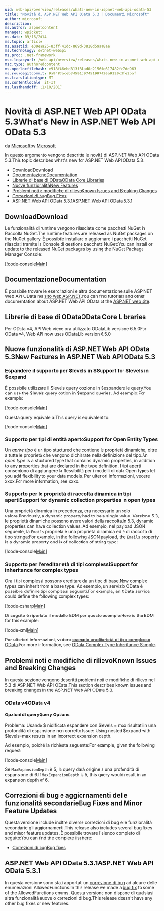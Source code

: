 ```yaml
---
uid: web-api/overview/releases/whats-new-in-aspnet-web-api-odata-53
title: "Novità di ASP.NET Web API OData 5.3 | Documenti Microsoft"
author: microsoft
description: 
ms.author: aspnetcontent
manager: wpickett
ms.date: 09/16/2014
ms.topic: article
ms.assetid: e39eaa25-83ff-41dc-869d-3818d59a88ae
ms.technology: dotnet-webapi
ms.prod: .net-framework
msc.legacyurl: /web-api/overview/releases/whats-new-in-aspnet-web-api-odata-53
msc.type: authoredcontent
ms.openlocfilehash: e918f86ebd813f31ad0c21566e617482fc7dd963
ms.sourcegitcommit: 9a9483aceb34591c97451997036a9120c3fe2baf
ms.translationtype: MT
ms.contentlocale: it-IT
ms.lasthandoff: 11/10/2017
---
```

<a name="whats-new-in-aspnet-web-api-odata-53"></a><span data-ttu-id="64279-102">Novità di ASP.NET Web API OData 5.3</span><span class="sxs-lookup"><span data-stu-id="64279-102">What's New in ASP.NET Web API OData 5.3</span></span>
====================
<span data-ttu-id="64279-103">da [Microsoft](https://github.com/microsoft)</span><span class="sxs-lookup"><span data-stu-id="64279-103">by [Microsoft](https://github.com/microsoft)</span></span>

<span data-ttu-id="64279-104">In questo argomento vengono descritte le novità di ASP.NET Web API OData 5.3.</span><span class="sxs-lookup"><span data-stu-id="64279-104">This topic describes what's new for ASP.NET Web API OData 5.3.</span></span>

- [<span data-ttu-id="64279-105">Download</span><span class="sxs-lookup"><span data-stu-id="64279-105">Download</span></span>](#download)
- [<span data-ttu-id="64279-106">Documentazione</span><span class="sxs-lookup"><span data-stu-id="64279-106">Documentation</span></span>](#documentation)
- [<span data-ttu-id="64279-107">Librerie di base di OData</span><span class="sxs-lookup"><span data-stu-id="64279-107">OData Core Libraries</span></span>](#corelib)
- [<span data-ttu-id="64279-108">Nuove funzionalità</span><span class="sxs-lookup"><span data-stu-id="64279-108">New Features</span></span>](#newf)
- [<span data-ttu-id="64279-109">Problemi noti e modifiche di rilievo</span><span class="sxs-lookup"><span data-stu-id="64279-109">Known Issues and Breaking Changes</span></span>](#known-issues)
- [<span data-ttu-id="64279-110">Correzioni di bug</span><span class="sxs-lookup"><span data-stu-id="64279-110">Bug Fixes</span></span>](#bug-fixes)
- [<span data-ttu-id="64279-111">ASP.NET Web API OData 5.3.1</span><span class="sxs-lookup"><span data-stu-id="64279-111">ASP.NET Web API OData 5.3.1</span></span>](#OD)

<a id="download"></a>
## <a name="download"></a><span data-ttu-id="64279-112">Download</span><span class="sxs-lookup"><span data-stu-id="64279-112">Download</span></span>

<span data-ttu-id="64279-113">Le funzionalità di runtime vengono rilasciate come pacchetti NuGet in Raccolta NuGet.</span><span class="sxs-lookup"><span data-stu-id="64279-113">The runtime features are released as NuGet packages on the NuGet gallery.</span></span> <span data-ttu-id="64279-114">È possibile installare o aggiornare i pacchetti NuGet rilasciati tramite la Console di gestione pacchetti NuGet:</span><span class="sxs-lookup"><span data-stu-id="64279-114">You can install or update to the released NuGet packages by using the NuGet Package Manager Console:</span></span>

[!code-console[Main](whats-new-in-aspnet-web-api-odata-53/samples/sample1.cmd)]

<a id="documentation"></a>
## <a name="documentation"></a><span data-ttu-id="64279-115">Documentazione</span><span class="sxs-lookup"><span data-stu-id="64279-115">Documentation</span></span>

<span data-ttu-id="64279-116">È possibile trovare le esercitazioni e altra documentazione sulle ASP.NET Web API OData nel [sito web ASP.NET](../odata-support-in-aspnet-web-api/index.md).</span><span class="sxs-lookup"><span data-stu-id="64279-116">You can find tutorials and other documentation about ASP.NET Web API OData at the [ASP.NET web site](../odata-support-in-aspnet-web-api/index.md).</span></span>

<a id="corelib"></a>
## <a name="odata-core-libraries"></a><span data-ttu-id="64279-117">Librerie di base di OData</span><span class="sxs-lookup"><span data-stu-id="64279-117">OData Core Libraries</span></span>

<span data-ttu-id="64279-118">Per OData v4, API Web viene ora utilizzato ODataLib versione 6.5.0</span><span class="sxs-lookup"><span data-stu-id="64279-118">For OData v4, Web API now uses ODataLib version 6.5.0</span></span>

<a id="newf"></a>
## <a name="new-features-in-aspnet-web-api-odata-53"></a><span data-ttu-id="64279-119">Nuove funzionalità di ASP.NET Web API OData 5.3</span><span class="sxs-lookup"><span data-stu-id="64279-119">New Features in ASP.NET Web API OData 5.3</span></span>

### <a name="support-for-levels-in-expand"></a><span data-ttu-id="64279-120">Espandere il supporto per $levels in $</span><span class="sxs-lookup"><span data-stu-id="64279-120">Support for $levels in $expand</span></span>

<span data-ttu-id="64279-121">È possibile utilizzare il $levels query opzione in $espandere le query.</span><span class="sxs-lookup"><span data-stu-id="64279-121">You can use the $levels query option in $expand queries.</span></span> <span data-ttu-id="64279-122">Ad esempio:</span><span class="sxs-lookup"><span data-stu-id="64279-122">For example:</span></span>

[!code-console[Main](whats-new-in-aspnet-web-api-odata-53/samples/sample2.cmd)]

<span data-ttu-id="64279-123">Questa query equivale a:</span><span class="sxs-lookup"><span data-stu-id="64279-123">This query is equivalent to:</span></span>

[!code-console[Main](whats-new-in-aspnet-web-api-odata-53/samples/sample3.cmd)]

<a id="open-entity-types"></a>
### <a name="support-for-open-entity-types"></a><span data-ttu-id="64279-124">Supporto per tipi di entità aperto</span><span class="sxs-lookup"><span data-stu-id="64279-124">Support for Open Entity Types</span></span>

<span data-ttu-id="64279-125">Un *aprire tipo* è un tipo stuctured che contiene le proprietà dinamiche, oltre a tutte le proprietà che vengono dichiarate nella definizione del tipo.</span><span class="sxs-lookup"><span data-stu-id="64279-125">An *open type* is a stuctured type that contains dynamic properties, in addition to any properties that are declared in the type definition.</span></span> <span data-ttu-id="64279-126">I tipi aperti consentono di aggiungere la flessibilità per i modelli di data.</span><span class="sxs-lookup"><span data-stu-id="64279-126">Open types let you add flexibility to your data models.</span></span> <span data-ttu-id="64279-127">Per ulteriori informazioni, vedere xxxx.</span><span class="sxs-lookup"><span data-stu-id="64279-127">For more information, see xxxx.</span></span>

### <a name="support-for-dynamic-collection-properties-in-open-types"></a><span data-ttu-id="64279-128">Supporto per le proprietà di raccolta dinamica in tipi aperti</span><span class="sxs-lookup"><span data-stu-id="64279-128">Support for dynamic collection properties in open types</span></span>

<span data-ttu-id="64279-129">Una proprietà dinamica in precedenza, era necessario un solo valore.</span><span class="sxs-lookup"><span data-stu-id="64279-129">Previously, a dynamic property had to be a single value.</span></span> <span data-ttu-id="64279-130">Versione 5.3, le proprietà dinamiche possono avere valori della raccolta.</span><span class="sxs-lookup"><span data-stu-id="64279-130">In 5.3, dynamic properties can have collection values.</span></span> <span data-ttu-id="64279-131">Ad esempio, nel payload JSON seguente, la `Emails` proprietà è una proprietà dinamica ed è di raccolta di tipo stringa:</span><span class="sxs-lookup"><span data-stu-id="64279-131">For example, in the following JSON payload, the `Emails` property is a dynamic property and is of collection of string type:</span></span>

[!code-console[Main](whats-new-in-aspnet-web-api-odata-53/samples/sample4.cmd)]

### <a name="support-for-inheritance-for-complex-types"></a><span data-ttu-id="64279-132">Supporto per l'ereditarietà di tipi complessi</span><span class="sxs-lookup"><span data-stu-id="64279-132">Support for inheritance for complex types</span></span>

<span data-ttu-id="64279-133">Ora i tipi complessi possono ereditare da un tipo di base.</span><span class="sxs-lookup"><span data-stu-id="64279-133">Now complex types can inherit from a base type.</span></span> <span data-ttu-id="64279-134">Ad esempio, un servizio OData è possibile definire tipi complessi seguenti:</span><span class="sxs-lookup"><span data-stu-id="64279-134">For example, an OData service could define the following complex types:</span></span>

[!code-csharp[Main](whats-new-in-aspnet-web-api-odata-53/samples/sample5.cs)]

<span data-ttu-id="64279-135">Di seguito è riportato il modello EDM per questo esempio:</span><span class="sxs-lookup"><span data-stu-id="64279-135">Here is the EDM for this example:</span></span>

[!code-xml[Main](whats-new-in-aspnet-web-api-odata-53/samples/sample6.xml?highlight=8,15)]

<span data-ttu-id="64279-136">Per ulteriori informazioni, vedere [esempio ereditarietà di tipo complesso OData](http://aspnet.codeplex.com/SourceControl/latest#Samples/WebApi/OData/v4/ODataComplexTypeInheritanceSample/ReadMe.txt).</span><span class="sxs-lookup"><span data-stu-id="64279-136">For more information, see [OData Complex Type Inheritance Sample](http://aspnet.codeplex.com/SourceControl/latest#Samples/WebApi/OData/v4/ODataComplexTypeInheritanceSample/ReadMe.txt).</span></span>

<a id="known-issues"></a>
## <a name="known-issues-and-breaking-changes"></a><span data-ttu-id="64279-137">Problemi noti e modifiche di rilievo</span><span class="sxs-lookup"><span data-stu-id="64279-137">Known Issues and Breaking Changes</span></span>

<span data-ttu-id="64279-138">In questa sezione vengono descritti problemi noti e modifiche di rilievo nel 5.3 di ASP.NET Web API OData.</span><span class="sxs-lookup"><span data-stu-id="64279-138">This section describes known issues and breaking changes in the ASP.NET Web API OData 5.3.</span></span>

### <a name="odata-v4"></a><span data-ttu-id="64279-139">OData v4</span><span class="sxs-lookup"><span data-stu-id="64279-139">OData v4</span></span>

#### <a name="query-options"></a><span data-ttu-id="64279-140">Opzioni di query</span><span class="sxs-lookup"><span data-stu-id="64279-140">Query Options</span></span>

<span data-ttu-id="64279-141">Problema: Usando $ nidificata espandere con $levels = max risultati in una profondità di espansione non corretto.</span><span class="sxs-lookup"><span data-stu-id="64279-141">Issue: Using nested $expand with $levels=max results in an incorrect expansion depth.</span></span>

<span data-ttu-id="64279-142">Ad esempio, poiché la richiesta seguente:</span><span class="sxs-lookup"><span data-stu-id="64279-142">For example, given the following request:</span></span>

[!code-console[Main](whats-new-in-aspnet-web-api-odata-53/samples/sample7.cmd)]

<span data-ttu-id="64279-143">Se `MaxExpansionDepth` è 5, la query darà origine a una profondità di espansione di 6.</span><span class="sxs-lookup"><span data-stu-id="64279-143">If `MaxExpansionDepth` is 5, this query would result in an expansion depth of 6.</span></span>

<a id="bug-fixes"></a>
## <a name="bug-fixes-and-minor-feature-updates"></a><span data-ttu-id="64279-144">Correzioni di bug e aggiornamenti delle funzionalità secondarie</span><span class="sxs-lookup"><span data-stu-id="64279-144">Bug Fixes and Minor Feature Updates</span></span>

<span data-ttu-id="64279-145">Questa versione include inoltre diverse correzioni di bug e le funzionalità secondarie gli aggiornamenti.</span><span class="sxs-lookup"><span data-stu-id="64279-145">This release also includes several bug fixes and minor feature updates.</span></span> <span data-ttu-id="64279-146">È possibile trovare l'elenco completo di seguito:</span><span class="sxs-lookup"><span data-stu-id="64279-146">You can find the complete list here:</span></span>

- [<span data-ttu-id="64279-147">Correzioni di bug</span><span class="sxs-lookup"><span data-stu-id="64279-147">Bug fixes</span></span>](https://aspnetwebstack.codeplex.com/workitem/list/advanced?keyword=&status=All&type=All&priority=All&release=v5.3%20Beta&assignedTo=All&component=Web%20API|Web%20API%20OData&sortField=AssignedTo&sortDirection=Ascending&page=0&reasonClosed=Fixed)

<a id="OD"></a>
## <a name="aspnet-web-api-odata-531"></a><span data-ttu-id="64279-148">ASP.NET Web API OData 5.3.1</span><span class="sxs-lookup"><span data-stu-id="64279-148">ASP.NET Web API OData 5.3.1</span></span>

<span data-ttu-id="64279-149">In questa versione sono stati apportati un [correzione di bug](https://aspnetwebstack.codeplex.com/workitem/list/advanced?keyword=&amp;status=All&amp;type=All&amp;priority=All&amp;release=v5.3.1%20Beta&amp;assignedTo=All&amp;component=Web%20API%20OData&amp;sortField=LastUpdatedDate&amp;sortDirection=Descending&amp;page=0&amp;reasonClosed=All) ad alcune delle enumerazioni AllowedFunctions.</span><span class="sxs-lookup"><span data-stu-id="64279-149">In this release we made a [bug fix](https://aspnetwebstack.codeplex.com/workitem/list/advanced?keyword=&amp;status=All&amp;type=All&amp;priority=All&amp;release=v5.3.1%20Beta&amp;assignedTo=All&amp;component=Web%20API%20OData&amp;sortField=LastUpdatedDate&amp;sortDirection=Descending&amp;page=0&amp;reasonClosed=All) to some of the AllowedFunctions enums.</span></span> <span data-ttu-id="64279-150">Questa versione non dispone di qualsiasi altra funzionalità nuove o correzioni di bug.</span><span class="sxs-lookup"><span data-stu-id="64279-150">This release doesn't have any other bug fixes or new features.</span></span>

